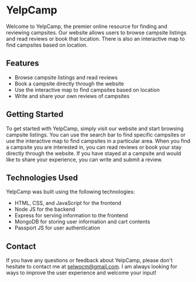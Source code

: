 # YelpCamp
Welcome to YelpCamp, the premier online resource for finding and reviewing campsites. Our website allows users to browse campsite listings and read reviews or book that location. There is also an interactive map to find campsites based on location.

## Features
+ Browse campsite listings and read reviews
+ Book a campsite directly through the website
+ Use the interactive map to find campsites based on location
+ Write and share your own reviews of campsites

## Getting Started
To get started with YelpCamp, simply visit our website and start browsing campsite listings. You can use the search bar to find specific campsites or use the interactive map to find campsites in a particular area. When you find a campsite you are interested in, you can read reviews or book your stay directly through the website. If you have stayed at a campsite and would like to share your experience, you can write and submit a review.

## Technologies Used
YelpCamp was built using the following technologies:

+ HTML, CSS, and JavaScript for the frontend
+ Node JS for the backend
+ Express for serving information to the frontend
+ MongoDB for storing user information and cart contents
+ Passport JS for user authentication

## Contact
If you have any questions or feedback about YelpCamp, please don't hesitate to contact me at selwocm@gmail.com. I am always looking for ways to improve the user experience and welcome your input! 
